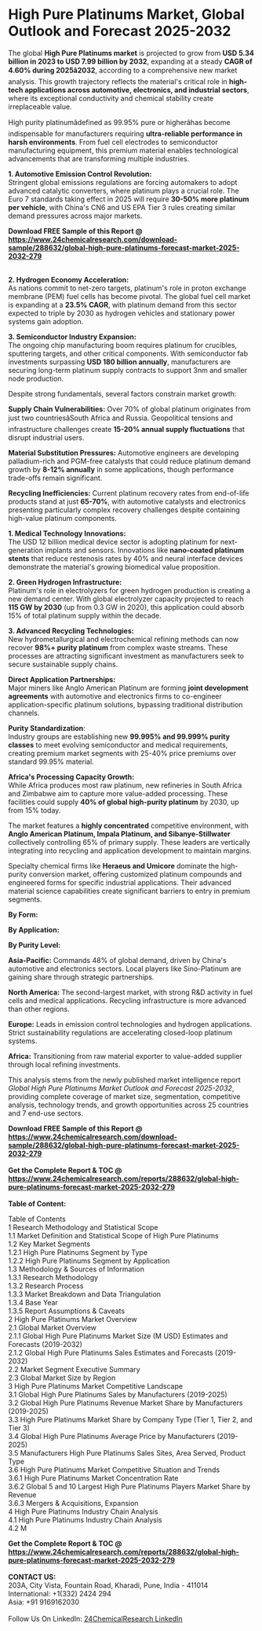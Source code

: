 <h1>High Pure Platinums Market, Global Outlook and Forecast 2025-2032</h1><p>The global <strong>High Pure Platinums market</strong> is projected to grow from <strong>USD 5.34 billion in 2023 to USD 7.99 billion by 2032</strong>, expanding at a steady <strong>CAGR of 4.60% during 2025â2032</strong>, according to a comprehensive new market analysis. This growth trajectory reflects the material's critical role in <strong>high-tech applications across automotive, electronics, and industrial sectors</strong>, where its exceptional conductivity and chemical stability create irreplaceable value.</p><p>High purity platinumâdefined as 99.95% pure or higherâhas become indispensable for manufacturers requiring <strong>ultra-reliable performance in harsh environments</strong>. From fuel cell electrodes to semiconductor manufacturing equipment, this premium material enables technological advancements that are transforming multiple industries.</p><p><strong>1. Automotive Emission Control Revolution:</strong><br>
Stringent global emissions regulations are forcing automakers to adopt advanced catalytic converters, where platinum plays a crucial role. The Euro 7 standards taking effect in 2025 will require <strong>30-50% more platinum per vehicle</strong>, with China's CN6 and US EPA Tier 3 rules creating similar demand pressures across major markets.</p><div><b>Download FREE Sample of this Report @ 
            <a href="https://www.24chemicalresearch.com/download-sample/288632/global-high-pure-platinums-forecast-market-2025-2032-279">
            https://www.24chemicalresearch.com/download-sample/288632/global-high-pure-platinums-forecast-market-2025-2032-279</a></b></div><br><p><strong>2. Hydrogen Economy Acceleration:</strong><br>
As nations commit to net-zero targets, platinum's role in proton exchange membrane (PEM) fuel cells has become pivotal. The global fuel cell market is expanding at a <strong>23.5% CAGR</strong>, with platinum demand from this sector expected to triple by 2030 as hydrogen vehicles and stationary power systems gain adoption.</p><p><strong>3. Semiconductor Industry Expansion:</strong><br>
The ongoing chip manufacturing boom requires platinum for crucibles, sputtering targets, and other critical components. With semiconductor fab investments surpassing <strong>USD 180 billion annually</strong>, manufacturers are securing long-term platinum supply contracts to support 3nm and smaller node production.</p><p>Despite strong fundamentals, several factors constrain market growth:</p><p><strong>Supply Chain Vulnerabilities:</strong> Over 70% of global platinum originates from just two countriesâSouth Africa and Russia. Geopolitical tensions and infrastructure challenges create <strong>15-20% annual supply fluctuations</strong> that disrupt industrial users.</p><p><strong>Material Substitution Pressures:</strong> Automotive engineers are developing palladium-rich and PGM-free catalysts that could reduce platinum demand growth by <strong>8-12% annually</strong> in some applications, though performance trade-offs remain significant.</p><p><strong>Recycling Inefficiencies:</strong> Current platinum recovery rates from end-of-life products stand at just <strong>65-70%</strong>, with automotive catalysts and electronics presenting particularly complex recovery challenges despite containing high-value platinum components.</p><p><strong>1. Medical Technology Innovations:</strong><br>
The USD 12 billion medical device sector is adopting platinum for next-generation implants and sensors. Innovations like <strong>nano-coated platinum stents</strong> that reduce restenosis rates by 40% and neural interface devices demonstrate the material's growing biomedical value proposition.</p><p><strong>2. Green Hydrogen Infrastructure:</strong><br>
Platinum's role in electrolyzers for green hydrogen production is creating a new demand center. With global electrolyzer capacity projected to reach <strong>115 GW by 2030</strong> (up from 0.3 GW in 2020), this application could absorb 15% of total platinum supply within the decade.</p><p><strong>3. Advanced Recycling Technologies:</strong><br>
New hydrometallurgical and electrochemical refining methods can now recover <strong>98%+ purity platinum</strong> from complex waste streams. These processes are attracting significant investment as manufacturers seek to secure sustainable supply chains.</p><p><strong>Direct Application Partnerships:</strong><br>
	Major miners like Anglo American Platinum are forming <strong>joint development agreements</strong> with automotive and electronics firms to co-engineer application-specific platinum solutions, bypassing traditional distribution channels.</p><p><strong>Purity Standardization</strong>:<br>
	Industry groups are establishing new <strong>99.995% and 99.999% purity classes</strong> to meet evolving semiconductor and medical requirements, creating premium market segments with 25-40% price premiums over standard 99.95% material.</p><p><strong>Africa's Processing Capacity Growth:</strong><br>
	While Africa produces most raw platinum, new refineries in South Africa and Zimbabwe aim to capture more value-added processing. These facilities could supply <strong>40% of global high-purity platinum</strong> by 2030, up from 15% today.</p><p>The market features a <strong>highly concentrated</strong> competitive environment, with <strong>Anglo American Platinum, Impala Platinum, and Sibanye-Stillwater</strong> collectively controlling 65% of primary supply. These leaders are vertically integrating into recycling and application development to maintain margins.</p><p>Specialty chemical firms like <strong>Heraeus and Umicore</strong> dominate the high-purity conversion market, offering customized platinum compounds and engineered forms for specific industrial applications. Their advanced material science capabilities create significant barriers to entry in premium segments.</p><p><strong>By Form:</strong></p><p><strong>By Application:</strong></p><p><strong>By Purity Level:</strong></p><p><strong>Asia-Pacific:</strong> Commands 48% of global demand, driven by China's automotive and electronics sectors. Local players like Sino-Platinum are gaining share through strategic partnerships.</p><p><strong>North America:</strong> The second-largest market, with strong R&amp;D activity in fuel cells and medical applications. Recycling infrastructure is more advanced than other regions.</p><p><strong>Europe:</strong> Leads in emission control technologies and hydrogen applications. Strict sustainability regulations are accelerating closed-loop platinum systems.</p><p><strong>Africa:</strong> Transitioning from raw material exporter to value-added supplier through local refining investments.</p><p>This analysis stems from the newly published market intelligence report <em>Global High Pure Platinums Market Outlook and Forecast 2025-2032</em>, providing complete coverage of market size, segmentation, competitive analysis, technology trends, and growth opportunities across 25 countries and 7 end-use sectors.</p><div><b>Download FREE Sample of this Report @ 
            <a href="https://www.24chemicalresearch.com/download-sample/288632/global-high-pure-platinums-forecast-market-2025-2032-279">
            https://www.24chemicalresearch.com/download-sample/288632/global-high-pure-platinums-forecast-market-2025-2032-279</a></b></div><br><div><b>Get the Complete Report & TOC @ 
            <a href="https://www.24chemicalresearch.com/reports/288632/global-high-pure-platinums-forecast-market-2025-2032-279">
            https://www.24chemicalresearch.com/reports/288632/global-high-pure-platinums-forecast-market-2025-2032-279</a></b></div><br>
            <b>Table of Content:</b><p>Table of Contents<br />
1 Research Methodology and Statistical Scope<br />
1.1 Market Definition and Statistical Scope of High Pure Platinums<br />
1.2 Key Market Segments<br />
1.2.1 High Pure Platinums Segment by Type<br />
1.2.2 High Pure Platinums Segment by Application<br />
1.3 Methodology & Sources of Information<br />
1.3.1 Research Methodology<br />
1.3.2 Research Process<br />
1.3.3 Market Breakdown and Data Triangulation<br />
1.3.4 Base Year<br />
1.3.5 Report Assumptions & Caveats<br />
2 High Pure Platinums Market Overview<br />
2.1 Global Market Overview<br />
2.1.1 Global High Pure Platinums Market Size (M USD) Estimates and Forecasts (2019-2032)<br />
2.1.2 Global High Pure Platinums Sales Estimates and Forecasts (2019-2032)<br />
2.2 Market Segment Executive Summary<br />
2.3 Global Market Size by Region<br />
3 High Pure Platinums Market Competitive Landscape<br />
3.1 Global High Pure Platinums Sales by Manufacturers (2019-2025)<br />
3.2 Global High Pure Platinums Revenue Market Share by Manufacturers (2019-2025)<br />
3.3 High Pure Platinums Market Share by Company Type (Tier 1, Tier 2, and Tier 3)<br />
3.4 Global High Pure Platinums Average Price by Manufacturers (2019-2025)<br />
3.5 Manufacturers High Pure Platinums Sales Sites, Area Served, Product Type<br />
3.6 High Pure Platinums Market Competitive Situation and Trends<br />
3.6.1 High Pure Platinums Market Concentration Rate<br />
3.6.2 Global 5 and 10 Largest High Pure Platinums Players Market Share by Revenue<br />
3.6.3 Mergers & Acquisitions, Expansion<br />
4 High Pure Platinums Industry Chain Analysis<br />
4.1 High Pure Platinums Industry Chain Analysis<br />
4.2 M</p><div><b>Get the Complete Report & TOC @ 
            <a href="https://www.24chemicalresearch.com/reports/288632/global-high-pure-platinums-forecast-market-2025-2032-279">
            https://www.24chemicalresearch.com/reports/288632/global-high-pure-platinums-forecast-market-2025-2032-279</a></b></div><br><b>CONTACT US:</b><br>
            203A, City Vista, Fountain Road, Kharadi, Pune, India - 411014<br>
            International: +1(332) 2424 294<br>
            Asia: +91 9169162030 <br><br>
            Follow Us On LinkedIn: <a href="https://www.linkedin.com/company/24chemicalresearch/">24ChemicalResearch LinkedIn</a>